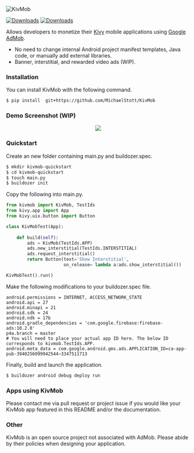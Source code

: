 ![KivMob](https://raw.githubusercontent.com/MichaelStott/KivMob/master/demo/assets/kivmob-title.png)


[![Downloads](https://pepy.tech/badge/kivmob)](https://pepy.tech/project/kivmob)
[![Downloads](https://pepy.tech/badge/kivmob/month)](https://pepy.tech/project/kivmob)

Allows developers to monetize their [Kivy] mobile applications using [Google AdMob].

  - No need to change internal Android project manifest templates, Java code, or manually add external libraries.
  - Banner, interstitial, and rewarded video ads (WIP).


### Installation

You can install KivMob with the following command.
```sh
$ pip install  git+https://github.com/MichaelStott/KivMob
```

### Demo Screenshot (WIP)
<p align="center">
  <img src="https://raw.githubusercontent.com/MichaelStott/KivMob/master/demo/assets/demo_screenshotv2.png">
</p>

### Quickstart

Create an new folder containing main.py and buildozer.spec.
```sh
$ mkdir kivmob-quickstart
$ cd kivmob-quickstart
$ touch main.py
$ buildozer init
```

Copy the following into main.py.
```python
from kivmob import KivMob, TestIds
from kivy.app import App
from kivy.uix.button import Button

class KivMobTest(App):
    
    def build(self):
        ads = KivMob(TestIds.APP)
        ads.new_interstitial(TestIds.INTERSTITIAL)
        ads.request_interstitial()
        return Button(text='Show Interstitial',
                      on_release= lambda a:ads.show_interstitial())

KivMobTest().run()
```

Make the following modifications to your buildozer.spec file.

```
android.permissions = INTERNET, ACCESS_NETWORK_STATE
android.api = 27
android.minapi = 21
android.sdk = 24
android.ndk = 17b
android.gradle_dependencies = 'com.google.firebase:firebase-ads:10.2.0'
p4a.branch = master
# You will need to place your actual app ID here. The below ID corresponds to kivmob.TestIds.APP.
android.meta_data = com.google.android.gms.ads.APPLICATION_ID=ca-app-pub-3940256099942544~3347511713
```

Finally, build and launch the application.

```sh
$ buildozer android debug deploy run
```

### Apps using KivMob

Please contact me via pull request or project issue if you would like your KivMob app featured in this README and/or the documentation.

### Other

KivMob is an open source project not associated with AdMob. Please abide by their policies when designing your application.

[Google AdMob]: <https://www.google.com/admob/>
[Kivy]: <https://kivy.org/>
[Buildozer]: <https://github.com/kivy/buildozer>
